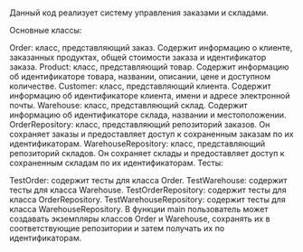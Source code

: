 # 
Данный код реализует систему управления заказами и складами.

Основные классы:

Order: класс, представляющий заказ. Содержит информацию о клиенте, заказанных продуктах, общей стоимости заказа и идентификатор заказа.
Product: класс, представляющий товар. Содержит информацию об идентификаторе товара, названии, описании, цене и доступном количестве.
Customer: класс, представляющий клиента. Содержит информацию об идентификаторе клиента, имени и адресе электронной почты.
Warehouse: класс, представляющий склад. Содержит информацию об идентификаторе склада, названии и местоположении.
OrderRepository: класс, представляющий репозиторий заказов. Он сохраняет заказы и предоставляет доступ к сохраненным заказам по их идентификаторам.
WarehouseRepository: класс, представляющий репозиторий складов. Он сохраняет склады и предоставляет доступ к сохраненным складам по их идентификаторам.
Тесты:

TestOrder: содержит тесты для класса Order.
TestWarehouse: содержит тесты для класса Warehouse.
TestOrderRepository: содержит тесты для класса OrderRepository.
TestWarehouseRepository: содержит тесты для класса WarehouseRepository.
В функции main пользователь может создавать экземпляры классов Order и Warehouse, сохранять их в соответствующие репозитории и затем получать их по идентификаторам.

